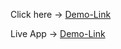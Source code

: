 Click here -> <a href="https://news-tracker-application-1368100.s3.ams03.cloud-object-storage.appdomain.cloud/Demo-Link-News-Tracker-Application.mp4">Demo-Link</a>

Live App -> <a href="http://192.168.49.2/">Demo-Link</a>
